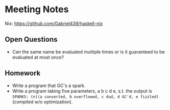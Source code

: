 # Meeting Notes

Nix: https://github.com/Gabriel439/haskell-nix

## Open Questions

* Can the same name be evaluated multiple times or is it guaranteed to be evaluated at most once?

## Homework

* Write a program that GC's a spark.
* Write a program taking five parameters, a b c d e, s.t. the output is `SPARKS: (n)(a converted, b overflowed, c dud, d GC'd, e fizzled)` (compiled w/o optimization).
